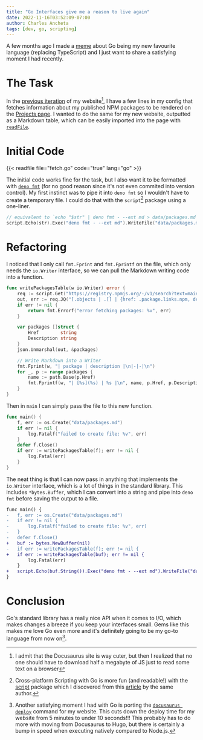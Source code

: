 ```yaml
---
title: "Go Interfaces give me a reason to live again"
date: 2022-11-16T03:52:09-07:00
author: Charles Ancheta
tags: [dev, go, scripting]
---
```


A few months ago I made a [meme](/post/friendship-ended) about Go being my new
favourite language (replacing TypeScript) and I just want to share a satisfying
moment I had recently.

# The Task

In the [previous iteration](https://cbebe.github.io/v2) of my website[^1], I
have a few lines in my config that fetches information about my published NPM
packages to be rendered on the
[Projects page](https://cbebe.github.io/v2/projects/#packages). I wanted to do
the same for my new website, outputted as a Markdown table, which can be easily
imported into the page with [`readFile`](https://gohugo.io/functions/readfile/).

# Initial Code

{{< readfile file="fetch.go" code="true" lang="go" >}}

The initial code works fine for the task, but I also want it to be formatted
with [`deno fmt`](https://deno.land/manual@v1.28.0/tools/formatter) (for no good
reason since it's not even commited into version control). My first instinct was
to pipe it into `deno fmt` so I wouldn't have to create a temporary file. I
could do that with the `script`[^2] package using a one-liner.

```go
// equivalent to `echo "$str" | deno fmt - --ext md > data/packages.md`
script.Echo(str).Exec("deno fmt - --ext md").WriteFile("data/packages.md")
```

# Refactoring

I noticed that I only call `fmt.Fprint` and `fmt.Fprintf` on the file, which
only needs the `io.Writer` interface, so we can pull the Markdown writing code
into a function.

```go
func writePackagesTable(w io.Writer) error {
	req := script.Get("https://registry.npmjs.org/-/v1/search?text=maintainer:" + maintainer)
	out, err := req.JQ("[.objects | .[] | {href: .package.links.npm, description: .package.description}]").Bytes()
	if err != nil {
		return fmt.Errorf("error fetching packages: %v", err)
	}

	var packages []struct {
		Href        string
		Description string
	}
	json.Unmarshal(out, &packages)

	// Write Markdown into a Writer
	fmt.Fprint(w, "| package | description |\n|-|-|\n")
	for _, p := range packages {
		name := path.Base(p.Href)
		fmt.Fprintf(w, "| [%s](%s) | %s |\n", name, p.Href, p.Description)
	}
}
```

Then in `main` I can simply pass the file to this new function.

```go
func main() {
	f, err := os.Create("data/packages.md")
	if err != nil {
		log.Fatalf("failed to create file: %v", err)
	}
	defer f.Close()
	if err := writePackagesTable(f); err != nil {
		log.Fatal(err)
	}
}
```

The neat thing is that I can now pass in anything that implements the
`io.Writer` interface, which is a lot of things in the standard library. This
includes `*bytes.Buffer`, which I can convert into a string and pipe into
`deno fmt` before saving the output to a file.

```diff
func main() {
-	f, err := os.Create("data/packages.md")
-	if err != nil {
-		log.Fatalf("failed to create file: %v", err)
-	}
-	defer f.Close()
+	buf := bytes.NewBuffer(nil)
-	if err := writePackagesTable(f); err != nil {
+	if err := writePackagesTable(buf); err != nil {
		log.Fatal(err)
	}
+	script.Echo(buf.String()).Exec("deno fmt - --ext md").WriteFile("data/packages.md")
}
```

# Conclusion

Go's standard library has a really nice API when it comes to I/O, which makes
changes a breeze if you keep your interfaces small. Gems like this makes me love
Go even more and it's definitely going to be my go-to language from now on[^3].

[^1]: I admit that the Docusaurus site is way cuter, but then I realized that no
one should have to download half a megabyte of JS just to read some text on a
browser

[^2]: Cross-platform Scripting with Go is more fun (and readable!) with the
[script](https://pkg.go.dev/github.com/bitfield/script#section-readme) package
which I discovered from this
[article](https://bitfieldconsulting.com/golang/scripting) by the same author.

[^3]: Another satisfying moment I had with Go is porting the
[`docusaurus deploy`](https://github.com/facebook/docusaurus/blob/542228ee1beb5cfddd7ba8ae088f109f164e80c5/packages/docusaurus/src/commands/deploy.ts#L187)
command for my website. This cuts down the deploy time for my website from 5
minutes to under 10 seconds!!! This probably has to do more with moving from
Docusaurus to Hugo, but there is certainly a bump in speed when executing
natively compared to Node.js.

